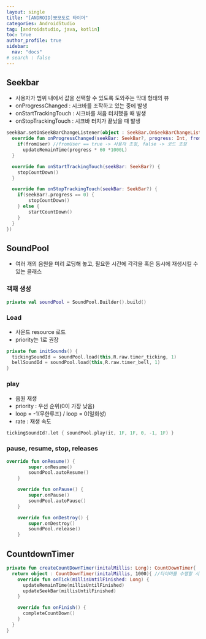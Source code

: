 ```yaml
---
layout: single
title: "[ANDROID]뽀모도로 타이머"
categories: AndroidStudio
tag: [androidstudio, java, kotlin]
toc: true
author_profile: true
sidebar:
  nav: "docs"
# search : false
---
```


## Seekbar

- 사용자가 범위 내에서 값을 선택할 수 있도록 도와주는 막대 형태의 뷰
- onProgressChanged : 시크바를 조작하고 있는 중에 발생
- onStartTrackingTouch : 시크바를 처음 터치했을 때 발생
- onStopTrackingTouch : 시크바 터치가 끝났을 때 발생

```kotlin
seekBar.setOnSeekBarChangeListener(object : SeekBar.OnSeekBarChangeListener {
  override fun onProgressChanged(seekBar: SeekBar?, progress: Int, fromUser: Boolean) {
    if(fromUser) //fromUser == true -> 사용자 조정, false -> 코드 조정
      updateRemainTime(progress * 60 *1000L)
  }

  override fun onStartTrackingTouch(seekBar: SeekBar?) {
    stopCountDown()
  }

  override fun onStopTrackingTouch(seekBar: SeekBar?) {
    if(seekBar?.progress == 0) {
        stopCountDown()
    } else {
        startCountDown()
    }
  }
})
```

## SoundPool

- 여러 개의 음원을 미리 로딩해 놓고, 필요한 시간에 각각을 혹은 동시에 재생시킬 수 있는 클래스

### 객채 생성

```kotlin
private val soundPool = SoundPool.Builder().build()
```

### Load

- 사운드 resource 로드
- priority는 1로 권장

```kotlin
private fun initSounds() {
  tickingSoundId = soundPool.load(this,R.raw.timer_ticking, 1)
  bellSoundId = soundPool.load(this,R.raw.timer_bell, 1)
}
```

### play

- 음원 재생
- priority : 우선 순위(0이 가장 낮음)
- loop = -1(무한루프) / loop = 0(일회성)
- rate : 재생 속도

```kotlin
tickingSoundId?.let { soundPool.play(it, 1F, 1F, 0, -1, 1F) }
```

### pause, resume, stop, releases

```kotlin
override fun onResume() {
        super.onResume()
        soundPool.autoResume()
    }

    override fun onPause() {
        super.onPause()
        soundPool.autoPause()
    }

    override fun onDestroy() {
        super.onDestroy()
        soundPool.release()
    }
```

## CountdownTimer

```kotlin
private fun createCountDownTimer(initalMillis: Long): CountDownTimer{
  return object : CountDownTimer(initalMillis, 1000){ //타이머를 수행할 시간, 타이머를 수행할 간격
    override fun onTick(millisUntilFinished: Long) {
      updateRemainTime(millisUntilFinished)
      updateSeekBar(millisUntilFinished)
    }

    override fun onFinish() {
      completeCountDown()
    }
  }
}
```
